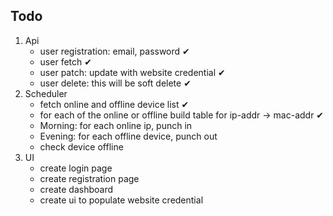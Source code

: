 ## Todo

1. Api
   - user registration: email, password         ✔
   - user fetch                                 ✔
   - user patch: update with website credential ✔
   - user delete: this will be soft delete      ✔
2. Scheduler
   - fetch online and offline device list                                  ✔
   - for each of the online or offline build table for ip-addr -> mac-addr ✔
   - Morning: for each online ip, punch in
   - Evening: for each offline device, punch out
   - check device offline
3. UI
   - create login page
   - create registration page
   - create dashboard
   - create ui to populate website credential